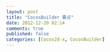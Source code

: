 ```yaml
---
layout: post
title: "CocosBuilder 要点"
date: 2012-12-20 02:14
comments: true
published: false
categories: [Cocos2d-x, CocosBuilder] 
---
```



